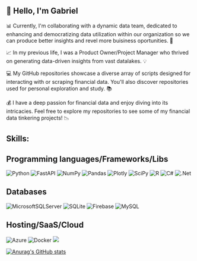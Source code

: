 ## 👋 Hello, I'm Gabriel

📊 Currently, I'm collaborating with a dynamic data team, dedicated to enhancing and democratizing data utilization within our organization so we can produce better insights and revel more buisiness oportunities. 🚀

📈 In my previous life, I was a Product Owner/Project Manager who thrived on generating data-driven insights from vast datalakes. 💡

💻 My GitHub repositories showcase a diverse array of scripts designed for interacting with or scraping financial data. You'll also discover repositories used for personal exploration and study. 📚

💰 I have a deep passion for financial data and enjoy diving into its intricacies. Feel free to explore my repositories to see some of my financial data tinkering projects! 📉

## Skills:

## Programming languages/Frameworks/Libs

![Python](https://img.shields.io/badge/python-3670A0?style=for-the-badge&logo=python&logoColor=ffdd54) ![FastAPI](https://img.shields.io/badge/FastAPI-005571?style=for-the-badge&logo=fastapi)  ![NumPy](https://img.shields.io/badge/numpy-%23013243.svg?style=for-the-badge&logo=numpy&logoColor=white) ![Pandas](https://img.shields.io/badge/pandas-%23150458.svg?style=for-the-badge&logo=pandas&logoColor=white) ![Plotly](https://img.shields.io/badge/Plotly-%233F4F75.svg?style=for-the-badge&logo=plotly&logoColor=white) ![SciPy](https://img.shields.io/badge/SciPy-%230C55A5.svg?style=for-the-badge&logo=scipy&logoColor=%white) ![R](https://img.shields.io/badge/r-%23276DC3.svg?style=for-the-badge&logo=r&logoColor=white) ![C#](https://img.shields.io/badge/c%23-%23239120.svg?style=for-the-badge&logo=c-sharp&logoColor=white) ![.Net](https://img.shields.io/badge/.NET-5C2D91?style=for-the-badge&logo=.net&logoColor=white)

## Databases

![MicrosoftSQLServer](https://img.shields.io/badge/Microsoft%20SQL%20Server-CC2927?style=for-the-badge&logo=microsoft%20sql%20server&logoColor=white) ![SQLite](https://img.shields.io/badge/sqlite-%2307405e.svg?style=for-the-badge&logo=sqlite&logoColor=white) ![Firebase](https://img.shields.io/badge/Firebase-039BE5?style=for-the-badge&logo=Firebase&logoColor=white) ![MySQL](https://img.shields.io/badge/mysql-%2300f.svg?style=for-the-badge&logo=mysql&logoColor=white)

## Hosting/SaaS/Cloud

![Azure](https://img.shields.io/badge/azure-%230072C6.svg?style=for-the-badge&logo=microsoftazure&logoColor=white) ![Docker](https://img.shields.io/badge/docker-%230db7ed.svg?style=for-the-badge&logo=docker&logoColor=white) <img src="https://img.shields.io/badge/snowflake-%2356B9EB.svg?&style=for-the-badge&logo=snowflake&logoColor=black" />

 [![Anurag's GitHub stats](https://github-readme-stats.vercel.app/api?username=GBarbosa1)](https://github.com/anuraghazra/github-readme-stats)
